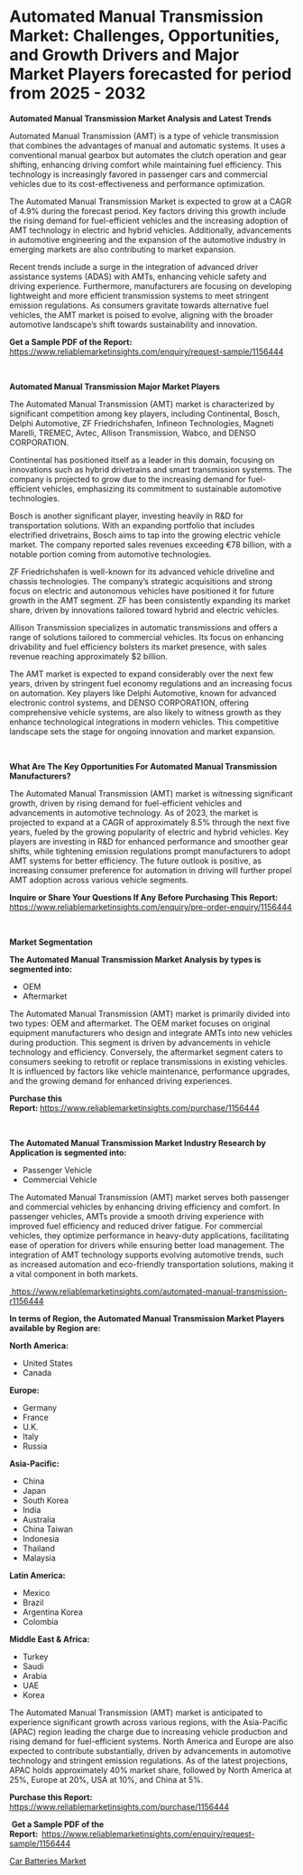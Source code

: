 <p><h1>Automated Manual Transmission Market: Challenges, Opportunities, and Growth Drivers and Major Market Players forecasted for period from 2025 - 2032</h1></p><p><strong>Automated Manual Transmission Market Analysis and Latest Trends</strong></p>
<p><p>Automated Manual Transmission (AMT) is a type of vehicle transmission that combines the advantages of manual and automatic systems. It uses a conventional manual gearbox but automates the clutch operation and gear shifting, enhancing driving comfort while maintaining fuel efficiency. This technology is increasingly favored in passenger cars and commercial vehicles due to its cost-effectiveness and performance optimization. </p><p>The Automated Manual Transmission Market is expected to grow at a CAGR of 4.9% during the forecast period. Key factors driving this growth include the rising demand for fuel-efficient vehicles and the increasing adoption of AMT technology in electric and hybrid vehicles. Additionally, advancements in automotive engineering and the expansion of the automotive industry in emerging markets are also contributing to market expansion. </p><p>Recent trends include a surge in the integration of advanced driver assistance systems (ADAS) with AMTs, enhancing vehicle safety and driving experience. Furthermore, manufacturers are focusing on developing lightweight and more efficient transmission systems to meet stringent emission regulations. As consumers gravitate towards alternative fuel vehicles, the AMT market is poised to evolve, aligning with the broader automotive landscape’s shift towards sustainability and innovation.</p></p>
<p><strong>Get a Sample PDF of the Report:&nbsp;</strong> <a href="https://www.reliablemarketinsights.com/enquiry/request-sample/1156444?utm_campaign=1950&utm_medium=2&utm_source=Github&utm_content=ia&utm_term=30032025&utm_id=automated-manual-transmission">https://www.reliablemarketinsights.com/enquiry/request-sample/1156444</a></p>
<p>&nbsp;</p>
<p><strong>Automated Manual Transmission Major Market Players</strong></p>
<p><p>The Automated Manual Transmission (AMT) market is characterized by significant competition among key players, including Continental, Bosch, Delphi Automotive, ZF Friedrichshafen, Infineon Technologies, Magneti Marelli, TREMEC, Avtec, Allison Transmission, Wabco, and DENSO CORPORATION. </p><p>Continental has positioned itself as a leader in this domain, focusing on innovations such as hybrid drivetrains and smart transmission systems. The company is projected to grow due to the increasing demand for fuel-efficient vehicles, emphasizing its commitment to sustainable automotive technologies.</p><p>Bosch is another significant player, investing heavily in R&D for transportation solutions. With an expanding portfolio that includes electrified drivetrains, Bosch aims to tap into the growing electric vehicle market. The company reported sales revenues exceeding €78 billion, with a notable portion coming from automotive technologies.</p><p>ZF Friedrichshafen is well-known for its advanced vehicle driveline and chassis technologies. The company’s strategic acquisitions and strong focus on electric and autonomous vehicles have positioned it for future growth in the AMT segment. ZF has been consistently expanding its market share, driven by innovations tailored toward hybrid and electric vehicles.</p><p>Allison Transmission specializes in automatic transmissions and offers a range of solutions tailored to commercial vehicles. Its focus on enhancing drivability and fuel efficiency bolsters its market presence, with sales revenue reaching approximately $2 billion.</p><p>The AMT market is expected to expand considerably over the next few years, driven by stringent fuel economy regulations and an increasing focus on automation. Key players like Delphi Automotive, known for advanced electronic control systems, and DENSO CORPORATION, offering comprehensive vehicle systems, are also likely to witness growth as they enhance technological integrations in modern vehicles. This competitive landscape sets the stage for ongoing innovation and market expansion.</p></p>
<p>&nbsp;</p>
<p><strong>What Are The Key Opportunities For Automated Manual Transmission Manufacturers?</strong></p>
<p><p>The Automated Manual Transmission (AMT) market is witnessing significant growth, driven by rising demand for fuel-efficient vehicles and advancements in automotive technology. As of 2023, the market is projected to expand at a CAGR of approximately 8.5% through the next five years, fueled by the growing popularity of electric and hybrid vehicles. Key players are investing in R&D for enhanced performance and smoother gear shifts, while tightening emission regulations prompt manufacturers to adopt AMT systems for better efficiency. The future outlook is positive, as increasing consumer preference for automation in driving will further propel AMT adoption across various vehicle segments.</p></p>
<p><strong>Inquire or Share Your Questions If Any Before Purchasing This Report:</strong> <a href="https://www.reliablemarketinsights.com/enquiry/pre-order-enquiry/1156444?utm_campaign=1950&utm_medium=2&utm_source=Github&utm_content=ia&utm_term=30032025&utm_id=automated-manual-transmission">https://www.reliablemarketinsights.com/enquiry/pre-order-enquiry/1156444</a></p>
<p>&nbsp;</p>
<p><strong>Market Segmentation</strong></p>
<p><strong>The Automated Manual Transmission Market Analysis by types is segmented into:</strong></p>
<p><ul><li>OEM</li><li>Aftermarket</li></ul></p>
<p><p>The Automated Manual Transmission (AMT) market is primarily divided into two types: OEM and aftermarket. The OEM market focuses on original equipment manufacturers who design and integrate AMTs into new vehicles during production. This segment is driven by advancements in vehicle technology and efficiency. Conversely, the aftermarket segment caters to consumers seeking to retrofit or replace transmissions in existing vehicles. It is influenced by factors like vehicle maintenance, performance upgrades, and the growing demand for enhanced driving experiences.</p></p>
<p><strong>Purchase this Report:&nbsp;</strong><a href="https://www.reliablemarketinsights.com/purchase/1156444?utm_campaign=1950&utm_medium=2&utm_source=Github&utm_content=ia&utm_term=30032025&utm_id=automated-manual-transmission">https://www.reliablemarketinsights.com/purchase/1156444</a></p>
<p>&nbsp;</p>
<p><strong>The Automated Manual Transmission Market Industry Research by Application is segmented into:</strong></p>
<p><ul><li>Passenger Vehicle</li><li>Commercial Vehicle</li></ul></p>
<p><p>The Automated Manual Transmission (AMT) market serves both passenger and commercial vehicles by enhancing driving efficiency and comfort. In passenger vehicles, AMTs provide a smooth driving experience with improved fuel efficiency and reduced driver fatigue. For commercial vehicles, they optimize performance in heavy-duty applications, facilitating ease of operation for drivers while ensuring better load management. The integration of AMT technology supports evolving automotive trends, such as increased automation and eco-friendly transportation solutions, making it a vital component in both markets.</p></p>
<p><a href="https://www.reliablemarketinsights.com/automated-manual-transmission-r1156444?utm_campaign=1950&utm_medium=2&utm_source=Github&utm_content=ia&utm_term=30032025&utm_id=automated-manual-transmission">&nbsp;https://www.reliablemarketinsights.com/automated-manual-transmission-r1156444</a></p>
<p><strong>In terms of Region, the Automated Manual Transmission Market Players available by Region are:</strong></p>
<p>
    <p> <strong> North America: </strong>
        <ul>
            <li>United States</li>
            <li>Canada</li>
        </ul>
        </p> 
    <p> <strong> Europe: </strong>
        <ul>
            <li>Germany</li>
            <li>France</li>
            <li>U.K.</li>
            <li>Italy</li>
            <li>Russia</li>
        </ul>
        </p> 
    <p> <strong> Asia-Pacific: </strong>
        <ul>
            <li>China</li>
            <li>Japan</li>
            <li>South Korea</li>
            <li>India</li>
            <li>Australia</li>
            <li>China Taiwan</li>
            <li>Indonesia</li>
            <li>Thailand</li>
            <li>Malaysia</li>
        </ul>
        </p> 
    <p> <strong> Latin America: </strong>
        <ul>
            <li>Mexico</li>
            <li>Brazil</li>
            <li>Argentina Korea</li>
            <li>Colombia</li>
        </ul>
        </p> 
    <p> <strong> Middle East & Africa: </strong>
        <ul>
            <li>Turkey</li>
            <li>Saudi</li>
            <li>Arabia</li>
            <li>UAE</li>
            <li>Korea</li>
        </ul>
    </p>
    </p>
<p><p>The Automated Manual Transmission (AMT) market is anticipated to experience significant growth across various regions, with the Asia-Pacific (APAC) region leading the charge due to increasing vehicle production and rising demand for fuel-efficient systems. North America and Europe are also expected to contribute substantially, driven by advancements in automotive technology and stringent emission regulations. As of the latest projections, APAC holds approximately 40% market share, followed by North America at 25%, Europe at 20%, USA at 10%, and China at 5%.</p></p>
<p><strong>Purchase this Report: </strong><a href="https://www.reliablemarketinsights.com/purchase/1156444?utm_campaign=1950&utm_medium=2&utm_source=Github&utm_content=ia&utm_term=30032025&utm_id=automated-manual-transmission">https://www.reliablemarketinsights.com/purchase/1156444</a></p>
<p>&nbsp;<strong>Get a Sample PDF of the Report:&nbsp;&nbsp;</strong><a href="https://www.reliablemarketinsights.com/enquiry/request-sample/1156444?utm_campaign=1950&utm_medium=2&utm_source=Github&utm_content=ia&utm_term=30032025&utm_id=automated-manual-transmission">https://www.reliablemarketinsights.com/enquiry/request-sample/1156444</a></p>
<p><strong></strong></p>
<p><p><a href="https://github.com/willjis/Market-Research-Report-List-1/blob/main/car-batteries-market.md?utm_campaign=1950&utm_medium=2&utm_source=Github&utm_content=ia&utm_term=30032025&utm_id=automated-manual-transmission">Car Batteries Market</a></p></p>